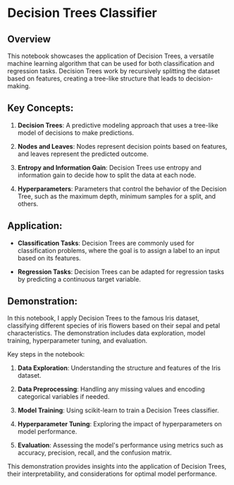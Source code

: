 # Decision Trees Classifier

## Overview

This notebook showcases the application of Decision Trees, a versatile machine learning algorithm that can be used for both classification and regression tasks. Decision Trees work by recursively splitting the dataset based on features, creating a tree-like structure that leads to decision-making.

## Key Concepts:

1. **Decision Trees**: A predictive modeling approach that uses a tree-like model of decisions to make predictions.

2. **Nodes and Leaves**: Nodes represent decision points based on features, and leaves represent the predicted outcome.

3. **Entropy and Information Gain**: Decision Trees use entropy and information gain to decide how to split the data at each node.

4. **Hyperparameters**: Parameters that control the behavior of the Decision Tree, such as the maximum depth, minimum samples for a split, and others.

## Application:

- **Classification Tasks**: Decision Trees are commonly used for classification problems, where the goal is to assign a label to an input based on its features.

- **Regression Tasks**: Decision Trees can be adapted for regression tasks by predicting a continuous target variable.

## Demonstration:

In this notebook, I apply Decision Trees to the famous Iris dataset, classifying different species of iris flowers based on their sepal and petal characteristics. The demonstration includes data exploration, model training, hyperparameter tuning, and evaluation.

Key steps in the notebook:

1. **Data Exploration**: Understanding the structure and features of the Iris dataset.

2. **Data Preprocessing**: Handling any missing values and encoding categorical variables if needed.

3. **Model Training**: Using scikit-learn to train a Decision Trees classifier.

4. **Hyperparameter Tuning**: Exploring the impact of hyperparameters on model performance.

5. **Evaluation**: Assessing the model's performance using metrics such as accuracy, precision, recall, and the confusion matrix.

This demonstration provides insights into the application of Decision Trees, their interpretability, and considerations for optimal model performance.
